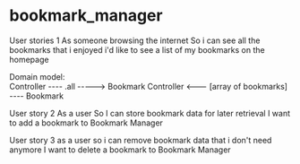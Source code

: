 #  bookmark_manager

User stories 1
As someone browsing the internet
So i can see all the bookmarks that i enjoyed
i'd like to see a list of my bookmarks on the homepage

Domain model:  
Controller ---- .all  -----> Bookmark
Controller <--- [array of bookmarks] ---- Bookmark

User story 2
As a user
So I can store bookmark data for later retrieval
I want to add a bookmark to Bookmark Manager

User story 3
as a user
so i can remove bookmark data that i don't need anymore
I want to delete a bookmark to Bookmark Manager
